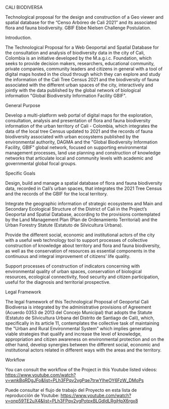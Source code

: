 CALI BIODIVERSA

Technological proposal for the design and construction of a Geo viewer and spatial database for the “Censo Arbóreo de Cali 2021” and its associated flora and fauna biodiversity. GBIF Ebbe Nielsen Challenge Postulation.

Introduction.

The Technological Proposal for a Web Geoportal and Spatial Database for the consultation and analysis of biodiversity data in the city of Cali, Colombia is an initiative developed by the M.a.g.i.c. Foundation, which seeks to provide decision makers, researchers, educational community, private companies, community leaders and citizens in general with a tool of digital maps hosted in the cloud through which they can explore and study the information of the Cali Tree Census 2021 and the biodiversity of fauna associated with the different urban spaces of the city, interactively and jointly with the data published by the global network of biological information "Global Biodiversity Information Facility GBIF".

General Purpose

Develop a multi-platform web portal of digital maps for the exploration, consultation, analysis and presentation of flora and fauna biodiversity information of the urban territory of Cali - Colombia, which integrates the data of the local tree Census updated to 2021 and the records of fauna biodiversity associated with urban ecosystems published by the environmental authority, DAGMA and the "Global Biodiversity Information Facility, GBIF" global network, focused on supporting environmental management processes, land use planning and construction of knowledge networks that articulate local and community levels with academic and governmental global focal groups.

Specific Goals

Design, build and manage a spatial database of flora and fauna biodiversity data, recorded in Cali’s urban spaces, that integrates the  2021 Tree Census and the records of the GBIF for the local territory.

Integrate the geographic information of strategic ecosystems and Main and Secondary Ecological Structure of the District of Cali in the Project’s Geoportal and Spatial Database, according to the provisions contemplated by the Land Management Plan (Plan de Ordenamiento Territorial) and the Urban Forestry Statute (Estatuto de Silvicultura Urbana).

Provide the different social, economic and institutional actors of the city with a useful web technology tool to support processes of collective construction of knowledge about territory and flora and fauna biodiversity, as well as the conservation of resources as essential components in the continuous and integral improvement of  citizens’ life quality.

Support processes of construction of indicators concerning with environmental quality of urban spaces, conservation of biological resources, ecological connectivity, food security and citizen participation, useful for the diagnosis and territorial prospective.

Legal Framework

The legal framework of this Technological Proposal of Geoportal Cali Biodiversa is integrated by the administrative provisions of Agreement (Acuerdo 0353 de 2013 del Concejo Municipal) that adopts the Statute  (Estatuto de Silvicultura Urbana del Distrito de Santiago de Cali), which, specifically in its article 11, contemplates the collective task of maintaining the "Urban and Rural Environmental System" which implies generating viable strategies that qualify and increase the level of knowledge, appropriation and citizen awareness on environmental protection and on the other hand, develop synergies between the different social, economic and institutional actors related in different ways with the areas and the territory.

Workflow

You can consult the workflow of the Project in this Youtube listed videos: 
https://www.youtube.com/watch?v=wnkBqRDgJFo&list=PLh3FPqv2vgPqe7trwYlheOY6FzW_DMoPs

Puede consultar el flujo de trabajo del Proyecto en esta lista de reproducción de Youtube:
https://www.youtube.com/watch?v=onp59TE2uX4&list=PLh3FPqv2vgPotpxBLGdldLRgjHpX6rgx8














